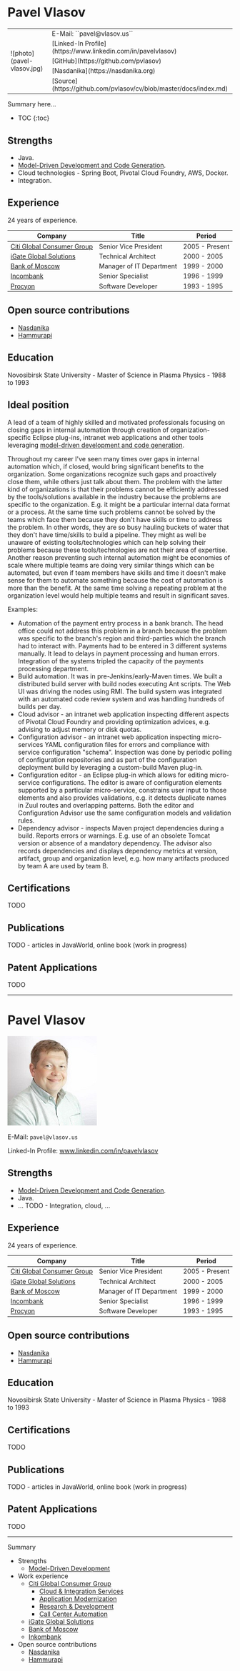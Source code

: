 # Pavel Vlasov

<table>
	<tr>
		<td rowspan=5>![photo](pavel-vlasov.jpg)</td>
		<td>E-Mail: ``pavel@vlasov.us``</td>
	</tr>
	<tr>
		<td>[Linked-In Profile](https://www.linkedin.com/in/pavelvlasov)</td>
	</tr>
	<tr>
		<td>[GitHub](https://github.com/pvlasov)</td>
	</tr>
	<tr>
		<td>[Nasdanika](https://nasdanika.org)</td>
	</tr>
	<tr>
		<td>[Source](https://github.com/pvlasov/cv/blob/master/docs/index.md)</td>
	</tr>
</table>		
	
Summary here...	

* TOC
{:toc}


## Strengths

* Java.
* [Model-Driven Development and Code Generation](model-driven-development/README.md).
* Cloud technologies - Spring Boot, Pivotal Cloud Foundry, AWS, Docker.
* Integration.

## Experience

24 years of experience. 

| Company  | Title | Period |
| ------------- | ------------- | ----- |
| [Citi Global Consumer Group](work-experience/citi/README.md) | Senior Vice President | 2005 - Present |
| [iGate Global Solutions](work-experience/igate/README.md) | Technical Architect | 2000 - 2005 |
| [Bank of Moscow](work-experience/bank-of-moscow/README.md) | Manager of IT Department | 1999 - 2000 |
| [Incombank](work-experience/inkombank/README.md) | Senior Specialist | 1996 - 1999 |
| [Procyon](work-experience/procyon/README.md) | Software Developer | 1993 - 1995 |

## Open source contributions

* [Nasdanika](open-source/nasdanika/README.md)
* [Hammurapi](open-source/hammurapi/README.md)

## Education 

Novosibirsk State University - Master of Science in Plasma Physics - 1988 to 1993

## Ideal position

A lead of a team of highly skilled and motivated professionals focusing on closing gaps in internal automation
through creation of organization-specific Eclipse plug-ins, intranet web applications and other tools leveraging [model-driven development and code generation](model-driven-development/README.md). 

Throughout my career I've seen many times over gaps in internal automation which, if closed, would bring significant benefits to the organization. Some organizations recognize
such gaps and proactively close them, while others just talk about them. The problem with the latter kind of organizations is that their problems cannot be efficiently addressed by the tools/solutions
available in the industry because the problems are specific to the organization. E.g. it might be a particular internal data format or a process. At the same time such problems cannot be solved
by the teams which face them because they don't have skills or time to address the problem. In other words, they are so busy hauling buckets of water that they don't have time/skills to build a pipeline.
They might as well be unaware of existing tools/technologies which can help solving their problems because these tools/technologies are not their area of expertise.
Another reason preventing such internal automation might be economies of scale where multiple teams are doing very similar things which can be automated, but even if team members have skills and time 
it doesn't make sense for them to automate something because the cost of automation is more than the benefit. At the same time solving a repeating problem at the organization level would help multiple teams and result in significant saves.

Examples:

* Automation of the payment entry process in a bank branch. The head office could not address this problem in a branch because the problem was specific to the branch's region and third-parties which the branch had to interact with. Payments had to be entered in 3 different systems manually. It lead to delays in payment processing and human errors. Integration of the systems tripled the capacity of the payments processing department.
* Build automation. It was in pre-Jenkins/early-Maven times. We built a distributed build server with build nodes executing Ant scripts. The Web UI was driving the nodes using RMI. The build system was integrated with an automated code review system and was handling hundreds of builds per day.
* Cloud advisor - an intranet web application inspecting different aspects of Pivotal Cloud Foundry and providing optimization advices, e.g. advising to adjust memory or disk quotas.
* Configuration advisor - an intranet web application inspecting micro-services YAML configuration files for errors and compliance with service configuration "schema". Inspection was done by periodic polling of configuration repositories and as part of the configuration deployment build by leveraging a custom-build Maven plug-in.
* Configuration editor - an Eclipse plug-in which allows for editing micro-service configurations. The editor is aware of configuration elements supported by a particular micro-service, constrains user input to those elements and also provides validations, e.g. it detects duplicate names in Zuul routes and overlapping patterns. Both the editor and Configuration Advisor use the same configuration models and validation rules.  
* Dependency advisor - inspects Maven project dependencies during a build. Reports errors or warnings. E.g. use of an obsolete Tomcat version or absence of a mandatory dependency. The advisor also records dependencies and displays dependency metrics at version, artifact, group and organization level, e.g. how many artifacts produced by team A are used by team B.        

## Certifications

TODO

## Publications

TODO - articles in JavaWorld, online book (work in progress)

## Patent Applications

TODO

----
# Pavel Vlasov 

![picture](pavel-vlasov.jpg)

E-Mail: ``pavel@vlasov.us``

Linked-In Profile: www.linkedin.com/in/pavelvlasov

## Strengths

* [Model-Driven Development and Code Generation](https://www.nasdanika.org/products/site/articles/mdd.html).
* Java.
* ... TODO - Integration, cloud, ...

## Experience

24 years of experience. 

| Company  | Title | Period |
| ------------- | ------------- | ----- |
| [Citi Global Consumer Group](work-experience/citi/README.md) | Senior Vice President | 2005 - Present |
| [iGate Global Solutions](work-experience/igate/README.md) | Technical Architect | 2000 - 2005 |
| [Bank of Moscow](work-experience/bank-of-moscow/README.md) | Manager of IT Department | 1999 - 2000 |
| [Incombank](work-experience/inkombank/README.md) | Senior Specialist | 1996 - 1999 |
| [Procyon](work-experience/procyon/README.md) | Software Developer | 1993 - 1995 |

## Open source contributions

* [Nasdanika](open-source/nasdanika/README.md)
* [Hammurapi](open-source/hammurapi/README.md)

## Education 

Novosibirsk State University - Master of Science in Plasma Physics - 1988 to 1993

## Certifications

TODO

## Publications

TODO - articles in JavaWorld, online book (work in progress)

## Patent Applications

TODO


---
Summary

* Strengths
    * [Model-Driven Development](https://www.nasdanika.org/products/site/articles/mdd.html)
* Work experience
    * [Citi Global Consumer Group](work-experience/citi/README.md)
        * [Cloud & Integration Services](work-experience/citi/cloud-and-integration-services.md)
        * [Application Modernization](work-experience/citi/application-modernization.md)
        * [Research & Development](work-experience/citi/research-and-development.md)
        * [Call Center Automation](work-experience/citi/sawgrass.md)
    * [iGate Global Solutions](work-experience/igate/README.md)
    * [Bank of Moscow](work-experience/bank-of-moscow/README.md)
    * [Inkombank](work-experience/inkombank/README.md)
* Open source contributions
    * [Nasdanika](open-source/nasdanika/README.md)
    * [Hammurapi](open-source/hammurapi/README.md)  
   
   
<html>   
<script async src="https://www.googletagmanager.com/gtag/js?id=G-1584WH6CVM"></script>
<script>
  window.dataLayer = window.dataLayer || [];
  function gtag(){dataLayer.push(arguments);}
  gtag('js', new Date());

  gtag('config', 'G-1584WH6CVM');
</script>    
    
</html>    